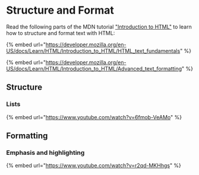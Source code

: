# Structure and Format

Read the following parts of the MDN tutorial ["Introduction to HTML"](https://developer.mozilla.org/en-US/docs/Learn/HTML/Introduction\_to\_HTML) to learn how to structure and format text with HTML:

{% embed url="https://developer.mozilla.org/en-US/docs/Learn/HTML/Introduction_to_HTML/HTML_text_fundamentals" %}

{% embed url="https://developer.mozilla.org/en-US/docs/Learn/HTML/Introduction_to_HTML/Advanced_text_formatting" %}

## Structure

### Lists

{% embed url="https://www.youtube.com/watch?v=6fmob-VeAMo" %}

## Formatting

### Emphasis and highlighting

{% embed url="https://www.youtube.com/watch?v=r2qd-MKHhgs" %}
